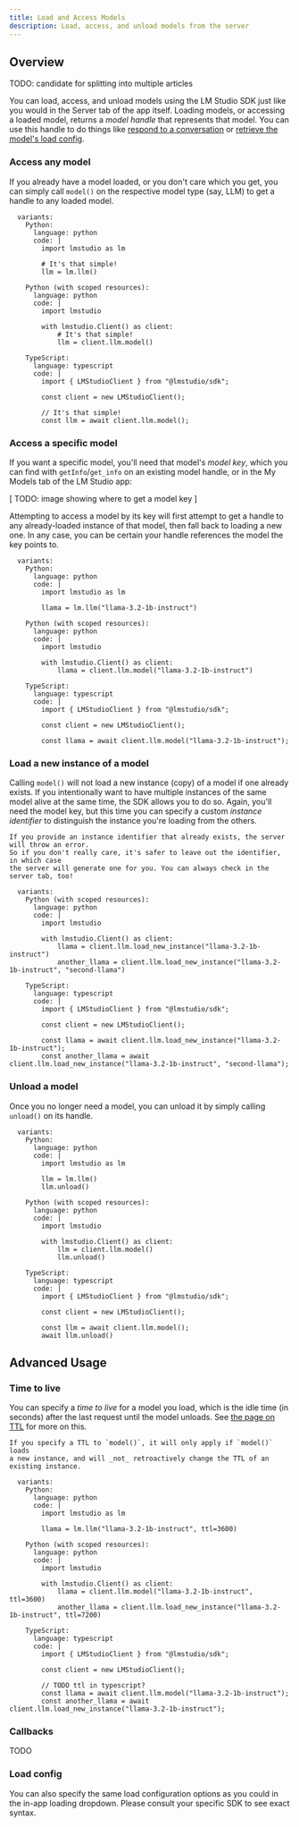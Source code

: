 ```yaml
---
title: Load and Access Models
description: Load, access, and unload models from the server
---
```


## Overview

TODO: candidate for splitting into multiple articles

You can load, access, and unload models using the LM Studio SDK just like you would
in the Server tab of the app itself. Loading models, or accessing a loaded model,
returns a _model handle_ that represents that model. You can use this handle to
do things like [respond to a conversation](/docs/api/sdk/chat-completion) or
[retrieve the model's load config](/docs/api/sdk/get-load-config).

### Access any model

If you already have a model loaded, or you don't care which
you get, you can simply call `model()` on the respective model type (say, LLM) to get
a handle to any loaded model.

```lms_code_snippet
  variants:
    Python:
      language: python
      code: |
        import lmstudio as lm

        # It's that simple!
        llm = lm.llm()

    Python (with scoped resources):
      language: python
      code: |
        import lmstudio

        with lmstudio.Client() as client:
            # It's that simple!
            llm = client.llm.model()

    TypeScript:
      language: typescript
      code: |
        import { LMStudioClient } from "@lmstudio/sdk";

        const client = new LMStudioClient();

        // It's that simple!
        const llm = await client.llm.model();
```

### Access a specific model

If you want a specific model, you'll need that model's _model key_,
which you can find with `getInfo`/`get_info` on an existing model handle,
or in the My Models tab of the LM Studio app:

[ TODO: image showing where to get a model key ]

Attempting to access a model by its key will first attempt to get a handle to any
already-loaded instance of that model, then fall back to loading a new one.
In any case, you can be certain your handle references the model the key points to.

```lms_code_snippet
  variants:
    Python:
      language: python
      code: |
        import lmstudio as lm

        llama = lm.llm("llama-3.2-1b-instruct")

    Python (with scoped resources):
      language: python
      code: |
        import lmstudio

        with lmstudio.Client() as client:
            llama = client.llm.model("llama-3.2-1b-instruct")

    TypeScript:
      language: typescript
      code: |
        import { LMStudioClient } from "@lmstudio/sdk";

        const client = new LMStudioClient();

        const llama = await client.llm.model("llama-3.2-1b-instruct");
```

### Load a new instance of a model

Calling `model()` will not load a new instance (copy) of a model if one already exists.
If you intentionally want to have multiple instances of the same model alive
at the same time, the SDK allows you to do so. Again, you'll need the model key,
but this time you can specify a custom _instance identifier_ to distinguish the
instance you're loading from the others.

```lms_protip
If you provide an instance identifier that already exists, the server will throw an error.
So if you don't really care, it's safer to leave out the identifier, in which case
the server will generate one for you. You can always check in the server tab, too!
```

```lms_code_snippet
  variants:
    Python (with scoped resources):
      language: python
      code: |
        import lmstudio

        with lmstudio.Client() as client:
            llama = client.llm.load_new_instance("llama-3.2-1b-instruct")
            another_llama = client.llm.load_new_instance("llama-3.2-1b-instruct", "second-llama")

    TypeScript:
      language: typescript
      code: |
        import { LMStudioClient } from "@lmstudio/sdk";

        const client = new LMStudioClient();

        const llama = await client.llm.load_new_instance("llama-3.2-1b-instruct");
        const another_llama = await client.llm.load_new_instance("llama-3.2-1b-instruct", "second-llama");
```

### Unload a model

Once you no longer need a model, you can unload it by simply calling `unload()` on its handle.

```lms_code_snippet
  variants:
    Python:
      language: python
      code: |
        import lmstudio as lm

        llm = lm.llm()
        llm.unload()

    Python (with scoped resources):
      language: python
      code: |
        import lmstudio

        with lmstudio.Client() as client:
            llm = client.llm.model()
            llm.unload()

    TypeScript:
      language: typescript
      code: |
        import { LMStudioClient } from "@lmstudio/sdk";

        const client = new LMStudioClient();

        const llm = await client.llm.model();
        await llm.unload()
```

## Advanced Usage

### Time to live

You can specify a _time to live_ for a model you load, which is the idle time (in seconds)
after the last request until the model unloads. See [the page on TTL](/docs/api/ttl-and-auto-evict) for more on this.

```lms_protip
If you specify a TTL to `model()`, it will only apply if `model()` loads
a new instance, and will _not_ retroactively change the TTL of an existing instance.
```

```lms_code_snippet
  variants:
    Python:
      language: python
      code: |
        import lmstudio as lm

        llama = lm.llm("llama-3.2-1b-instruct", ttl=3600)

    Python (with scoped resources):
      language: python
      code: |
        import lmstudio

        with lmstudio.Client() as client:
            llama = client.llm.model("llama-3.2-1b-instruct", ttl=3600)
            another_llama = client.llm.load_new_instance("llama-3.2-1b-instruct", ttl=7200)

    TypeScript:
      language: typescript
      code: |
        import { LMStudioClient } from "@lmstudio/sdk";

        const client = new LMStudioClient();

        // TODO ttl in typescript?
        const llama = await client.llm.model("llama-3.2-1b-instruct");
        const another_llama = await client.llm.load_new_instance("llama-3.2-1b-instruct");
```

### Callbacks

TODO

### Load config

You can also specify the same load configuration options as you could in the
in-app loading dropdown. Please consult your specific SDK to see exact syntax.
